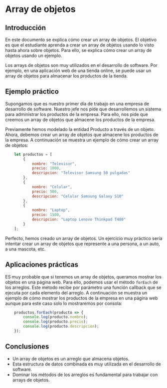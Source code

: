 # Array de objetos

## Introducción

En este documento se explica cómo crear un array de objetos. El objetivo es que el estudiante aprenda a crear un array de objetos usando lo visto hasta ahora sobre objetos. Para ello, se explica cómo crear un array de objetos usando un ejemplo.

Los arrays de objetos son muy utilizados en el desarrollo de software. Por ejemplo, en una aplicación web de una tienda online, se puede usar un array de objetos para almacenar los productos de la tienda. 

## Ejemplo práctico

Supongamos que es nuestro primer día de trabajo en una empresa de desarrollo de software. Nuestro jefe nos pide que desarrollemos un sistema para administrar los productos de la empresa. Para ello, nos pide que creemos un array de objetos que almacene los productos de la empresa.

Previamente hemos modelado la entidad Producto a través de un objeto. Ahora, debemos crear un array de objetos que almacene los productos de la empresa. A continuación se muestra un ejemplo de cómo crear un array de objetos:

```javascript
    let productos = [
        {
            nombre: "Televisor",
            precio: 1000,
            descripcion: "Televisor Samsung 50 pulgadas"
        },
        {
            nombre: "Celular",
            precio: 500,
            descripcion: "Celular Samsung Galaxy S10"
        },
        {
            nombre: "Laptop",
            precio: 1500,
            descripcion: "Laptop Lenovo Thinkpad T480"
        }
    ];
```

Perfecto, hemos creado un array de objetos. Un ejercicio muy práctico sería intentar crear un array de objetos que represente a una persona, a un auto, a una mascota, etc.


## Aplicaciones prácticas

ES muy probable que si tenemos un array de objetos, queramos mostrar los objetos en una página web. Para ello, podemos usar el método `forEach` de los arreglos. Este método recibe por parámetro una función callback que se ejecuta por cada elemento del arreglo. A continuación se muestra un ejemplo de cómo mostrar los productos de la empresa en una página web aunque para este caso solo lo mostraremos por consola:

```javascript
    productos.forEach(producto => {
        console.log(producto.nombre);
        console.log(producto.precio);
        console.log(producto.descripcion);
    });
```

## Conclusiones

- Un array de objetos es un arreglo que almacena objetos.
- Esta estructura de datos combinada es muy utilizada en el desarrollo de software.
- Dominar los métodos de los arreglos es fundamental para trabajar con arrays de objetos.
  

